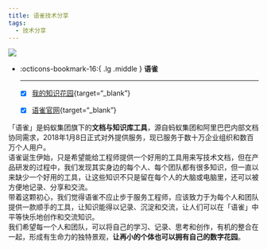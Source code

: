 ```yaml
---
title: 语雀技术分享
tags:
  - 技术分享
---
```


![](https://mdn.alipayobjects.com/huamei_0prmtq/afts/img/A*FhCOSJBrQaoAAAAAAAAAAAAADvuFAQ/original)

<div class="grid cards" markdown>

-   :octicons-bookmark-16:{ .lg .middle } __语雀__

    ---

    - [x] [我的知识花园](https://www.yuque.com/wcowin){target=“_blank”}  
    - [x] [语雀官网](https://www.yuque.com/about){target=“_blank”}
    

</div>





「语雀」是蚂蚁集团旗下的**文档与知识库工具**，源自蚂蚁集团和阿里巴巴内部文档协同需求，2018年1月8日正式对外提供服务，现已服务于数十万企业组织和数百万个人用户。  
语雀诞生伊始，只是希望能给工程师提供一个好用的工具用来写技术文档，但在产品研发的过程中，我们发现其实身边的每个人、每个团队都有很多知识，但一直以来缺少一个好用的工具，让这些知识不只是留在每个人的大脑或电脑里，还可以被方便地记录、分享和交流。  
带着这颗初心，我们觉得语雀不应止步于服务工程师，应该致力于为每个人和团队提供一款顺手的工具，让知识能得以记录、沉淀和交流，让人们可以在「语雀」中平等快乐地创作和交流知识。  
我们希望每一个人和团队，可以将自己的学习、记录、思考和创作，有机的整合在一起，形成有生命力的独特景观，**让再小的个体也可以拥有自己的数字花园**。

